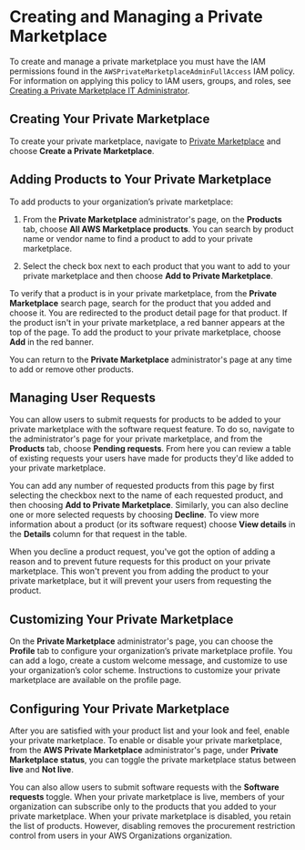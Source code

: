 # Creating and Managing a Private Marketplace<a name="private-catalog-administration"></a>

 To create and manage a private marketplace you must have the IAM permissions found in the `AWSPrivateMarketplaceAdminFullAccess` IAM policy\. For information on applying this policy to IAM users, groups, and roles, see [Creating a Private Marketplace IT Administrator](it-administrator.md)\.

## Creating Your Private Marketplace<a name="create-your-private-marketplace"></a>

 To create your private marketplace, navigate to [Private Marketplace](https://aws.amazon.com/marketplace/pmp/getstarted) and choose **Create a Private Marketplace**\.

## Adding Products to Your Private Marketplace<a name="add-products-to-your-private-marketplace"></a>

 To add products to your organization’s private marketplace: 

1.  From the **Private Marketplace** administrator's page, on the **Products** tab, choose **All AWS Marketplace products**\. You can search by product name or vendor name to find a product to add to your private marketplace\.

1.  Select the check box next to each product that you want to add to your private marketplace and then choose **Add to Private Marketplace**\.

 To verify that a product is in your private marketplace, from the **Private Marketplace** search page, search for the product that you added and choose it\. You are redirected to the product detail page for that product\. If the product isn't in your private marketplace, a red banner appears at the top of the page\. To add the product to your private marketplace, choose **Add** in the red banner\. 

 You can return to the **Private Marketplace** administrator's page at any time to add or remove other products\. 

## Managing User Requests<a name="manage-user-requests-private-marketplace"></a>

You can allow users to submit requests for products to be added to your private marketplace with the software request feature\. To do so, navigate to the administrator's page for your private marketplace, and from the **Products** tab, choose **Pending requests**\. From here you can review a table of existing requests your users have made for products they'd like added to your private marketplace\.

You can add any number of requested products from this page by first selecting the checkbox next to the name of each requested product, and then choosing **Add to Private Marketplace**\. Similarly, you can also decline one or more selected requests by choosing **Decline**\. To view more information about a product \(or its software request\) choose **View details** in the **Details** column for that request in the table\.

When you decline a product request, you've got the option of adding a reason and to prevent future requests for this product on your private marketplace\. This won't prevent you from adding the product to your private marketplace, but it will prevent your users from requesting the product\.

## Customizing Your Private Marketplace<a name="customize-your-private-marketplace"></a>

On the **Private Marketplace** administrator's page, you can choose the **Profile** tab to configure your organization’s private marketplace profile\. You can add a logo, create a custom welcome message, and customize to use your organization’s color scheme\. Instructions to customize your private marketplace are available on the profile page\. 

## Configuring Your Private Marketplace<a name="configure-your-private-marketplace"></a>

 After you are satisfied with your product list and your look and feel, enable your private marketplace\. To enable or disable your private marketplace, from the **AWS Private Marketplace** administrator's page, under **Private Marketplace status**, you can toggle the private marketplace status between **live** and **Not live**\.

You can also allow users to submit software requests with the **Software requests** toggle\. When your private marketplace is live, members of your organization can subscribe only to the products that you added to your private marketplace\. When your private marketplace is disabled, you retain the list of products\. However, disabling removes the procurement restriction control from users in your AWS Organizations organization\. 